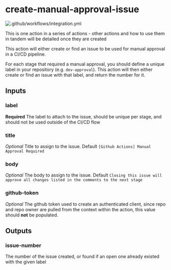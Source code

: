 # create-manual-approval-issue

![.github/workflows/integration.yml](https://github.com/toppulous/create-manual-approval-issue/workflows/.github/workflows/integration.yml/badge.svg)

This is one action in a series of actions - other actions and how to use them in tandem will be
detailed once they are created

This action will either create or find an issue to be used for manual approval in a CI/CD pipeline.

For each stage that required a manual approval, you should define a unique label in your repository (e.g. `dev-approval`). This action will then either create or find an issue with that label, and return the number for it.

## Inputs
### label
**Required** The label to attach to the issue, should be unique per stage, and should not be used
outside of the CI/CD flow

### title
*Optional* Title to assign to the issue. Default `[Github Actions] Manual Approval Required`

### body
*Optional* The body to assign to the issue. Default `Closing this issue will approve all changes
listed in the comments to the next stage`

### github-token
*Optional* The github token used to create an authenticated client, since repo and repo owner are
pulled from the context within the action, this value should **not** be populated.

## Outputs
### issue-number
The number of the issue created, or found if an open one already existed with the given label
